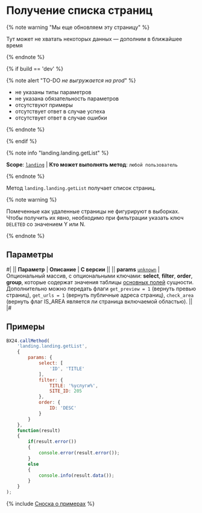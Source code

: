 # Получение списка страниц

{% note warning "Мы еще обновляем эту страницу" %}

Тут может не хватать некоторых данных — дополним в ближайшее время

{% endnote %}

{% if build == 'dev' %}

{% note alert "TO-DO _не выгружается на prod_" %}

- не указаны типы параметров
- не указана обязательность параметров
- отсутствуют примеры
- отсутствует ответ в случае успеха
- отсутствует ответ в случае ошибки

{% endnote %}

{% endif %}

{% note info "landing.landing.getList" %}

**Scope**: [`landing`](../../../scopes/permissions.md) | **Кто может выполнять метод**: `любой пользователь`

{% endnote %}

Метод `landing.landing.getList` получает список страниц.

{% note warning %}

Помеченные как удаленные страницы не фигурируют в выборках. Чтобы получить их явно, необходимо при фильтрации указать ключ `DELETED` со значением Y или N.

{% endnote %}

## Параметры

#|
|| **Параметр** | **Описание** | **С версии** ||
|| **params**
[`unknown`](../../../data-types.md) | Опциональный массив, с опциональными ключами: **select**, **filter**, **order**, **group**, которые содержат значения таблицы [основных полей](../index.md) сущности.
Дополнительно можно передать флаги `get_preview = 1` (вернуть превью страниц), `get_urls = 1` (вернуть публичные адреса страниц), `check_area` (вернуть флаг IS_AREA является ли страница включаемой областью). ||
|#

## Примеры

```js
BX24.callMethod(
    'landing.landing.getList',
    {
        params: {
            select: [
                'ID', 'TITLE'
            ],
            filter: {
                TITLE: '%услуги%',
                SITE_ID: 205
            },
            order: {
                ID: 'DESC'
            }
        }
    },
    function(result)
    {
        if(result.error())
        {
            console.error(result.error());
        }
        else
        {
            console.info(result.data());
        }
    }
);
```

{% include [Сноска о примерах](../../../../_includes/examples.md) %}